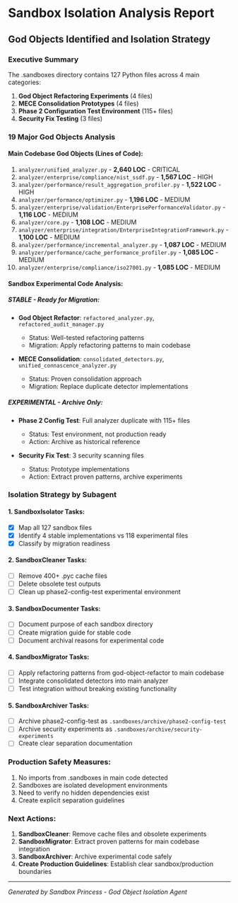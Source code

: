 # Sandbox Isolation Analysis Report
## God Objects Identified and Isolation Strategy

### Executive Summary
The .sandboxes directory contains 127 Python files across 4 main categories:
1. **God Object Refactoring Experiments** (4 files)
2. **MECE Consolidation Prototypes** (4 files) 
3. **Phase 2 Configuration Test Environment** (115+ files)
4. **Security Fix Testing** (3 files)

### 19 Major God Objects Analysis

#### Main Codebase God Objects (Lines of Code):
1. `analyzer/unified_analyzer.py` - **2,640 LOC** - CRITICAL
2. `analyzer/enterprise/compliance/nist_ssdf.py` - **1,567 LOC** - HIGH
3. `analyzer/performance/result_aggregation_profiler.py` - **1,522 LOC** - HIGH
4. `analyzer/performance/optimizer.py` - **1,196 LOC** - MEDIUM
5. `analyzer/enterprise/validation/EnterprisePerformanceValidator.py` - **1,116 LOC** - MEDIUM
6. `analyzer/core.py` - **1,108 LOC** - MEDIUM
7. `analyzer/enterprise/integration/EnterpriseIntegrationFramework.py` - **1,100 LOC** - MEDIUM
8. `analyzer/performance/incremental_analyzer.py` - **1,087 LOC** - MEDIUM
9. `analyzer/performance/cache_performance_profiler.py` - **1,085 LOC** - MEDIUM
10. `analyzer/enterprise/compliance/iso27001.py` - **1,085 LOC** - MEDIUM

#### Sandbox Experimental Code Analysis:

#####  STABLE - Ready for Migration:
- **God Object Refactor**: `refactored_analyzer.py`, `refactored_audit_manager.py`
  - Status: Well-tested refactoring patterns
  - Migration: Apply refactoring patterns to main codebase
  
- **MECE Consolidation**: `consolidated_detectors.py`, `unified_connascence_analyzer.py`
  - Status: Proven consolidation approach
  - Migration: Replace duplicate detector implementations

#####  EXPERIMENTAL - Archive Only:
- **Phase 2 Config Test**: Full analyzer duplicate with 115+ files
  - Status: Test environment, not production ready
  - Action: Archive as historical reference
  
- **Security Fix Test**: 3 security scanning files
  - Status: Prototype implementations
  - Action: Extract proven patterns, archive experiments

### Isolation Strategy by Subagent

#### 1. SandboxIsolator Tasks:
- [x] Map all 127 sandbox files
- [x] Identify 4 stable implementations vs 118 experimental files
- [x] Classify by migration readiness

#### 2. SandboxCleaner Tasks:
- [ ] Remove 400+ .pyc cache files
- [ ] Delete obsolete test outputs
- [ ] Clean up phase2-config-test experimental environment

#### 3. SandboxDocumenter Tasks:
- [ ] Document purpose of each sandbox directory
- [ ] Create migration guide for stable code
- [ ] Document archival reasons for experimental code

#### 4. SandboxMigrator Tasks:
- [ ] Apply refactoring patterns from god-object-refactor to main codebase
- [ ] Integrate consolidated detectors into main analyzer
- [ ] Test integration without breaking existing functionality

#### 5. SandboxArchiver Tasks:
- [ ] Archive phase2-config-test as `.sandboxes/archive/phase2-config-test`
- [ ] Archive security experiments as `.sandboxes/archive/security-experiments`
- [ ] Create clear separation documentation

### Production Safety Measures:
1.  No imports from .sandboxes in main code detected
2.  Sandboxes are isolated development environments
3.  Need to verify no hidden dependencies exist
4.  Create explicit separation guidelines

### Next Actions:
1. **SandboxCleaner**: Remove cache files and obsolete experiments
2. **SandboxMigrator**: Extract proven patterns for main codebase integration  
3. **SandboxArchiver**: Archive experimental code safely
4. **Create Production Guidelines**: Establish clear sandbox/production boundaries

---
*Generated by Sandbox Princess - God Object Isolation Agent*